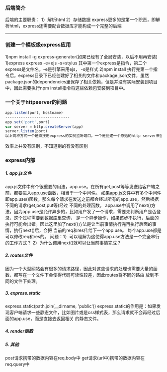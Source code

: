 ### 后端简介
后端的主要职责：
1）解析html
2）存储数据
express更多的是第一个职责，即解析html，express还需要配合数据库才能构成一个完整的后端

---
### 创建一个模板级express应用
1)npm install -g express-generator(如果已经有了全局安装，以后不用再安装)
1)express express -e=ejs -s=stylus
其中第一个express是指令，第二个express是文件名。-e是引擎采用ejs， -s是样式
2)npm install
执行完第一个指令后，express目录下已经创建好了相关的文件和package.json文件，虽然package.json的dependencies里保存了相关依赖，但是并没有实际安装到项目中，因此需要执行npm install指令将这些依赖包安装到项目中。

### 一个关于httpserver的问题
```javascript
app.listen(port, hostname)
-----------------------------
app.set('port',port)
var server = http.createServer(app)
server.listen(port)
以上两种方式一个是直接用express的实例监听端口，一个是创建一个原始的http server来监听端口，有什么区别？
```
效率上并没有区别，不知道别的有没有区别

### express内部
##### 1. app.js文件
app.js文件中有个很重要的用法，app.use。在所有get,post等等发送给客户端之前，都要进入app.use函数，相当于一个中间件。
如果app.js文件中有多个中间件即app.use()函数，那么每个请求在发送之前都会经过所有的app.use，然后根据不同的请求(get,post,put等)经过
不同的处理函数。
app.use中调用了next()方法，因为app.use是允许异步的，比如用户发了一个请求，需要先判断用户是否登录，这个过程需要到数据库里查询，
是一个异步操作，如果该步不执行，后面的执行可能会出错。因此这里加了next()方法是让当前事情执行完再执行后面的事情，执行next()后，会把
当前的req和res传给下一个app.use。
每个app.use都是可以修改req和res的。
问题：1）可以理解为这使得app.use方法是一个完全串行的工作方式？
2）为什么调用next()就可以让当前事情完成？
##### 2. routes文件
因为一个大型网站会有很多的请求路径，因此对这些请求的处理也需要大量的函数，都写在一个文件下会使得代码可读性较差，因此routes将不同的路由
放到不同的文件下处理。
##### 3. express.static
express.static(path.join(__dirname, 'public'))
express.static的作用是：如果发现客户端请求一些静态文件，比如图片或是css样式表，那么请求就不会再经过后面的app.use，而是直接去返回相关
的静态文件。
##### 4. render函数
##### 5. 其他
post请求携带的数据内容在req.body中
get请求(url中)携带的数据内容在req.query中